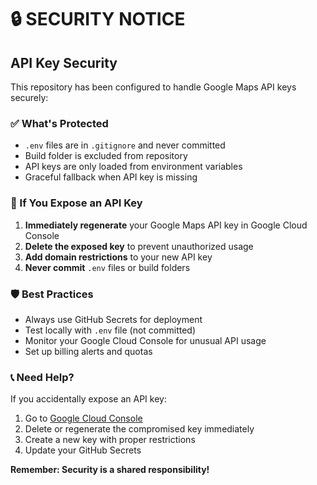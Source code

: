 # 🔒 SECURITY NOTICE

## API Key Security

This repository has been configured to handle Google Maps API keys securely:

### ✅ What's Protected
- `.env` files are in `.gitignore` and never committed
- Build folder is excluded from repository 
- API keys are only loaded from environment variables
- Graceful fallback when API key is missing

### 🚨 If You Expose an API Key
1. **Immediately regenerate** your Google Maps API key in Google Cloud Console
2. **Delete the exposed key** to prevent unauthorized usage
3. **Add domain restrictions** to your new API key
4. **Never commit** `.env` files or build folders

### 🛡️ Best Practices
- Always use GitHub Secrets for deployment
- Test locally with `.env` file (not committed)
- Monitor your Google Cloud Console for unusual API usage
- Set up billing alerts and quotas

### 📞 Need Help?
If you accidentally expose an API key:
1. Go to [Google Cloud Console](https://console.cloud.google.com/apis/credentials)
2. Delete or regenerate the compromised key immediately
3. Create a new key with proper restrictions
4. Update your GitHub Secrets

**Remember: Security is a shared responsibility!**
